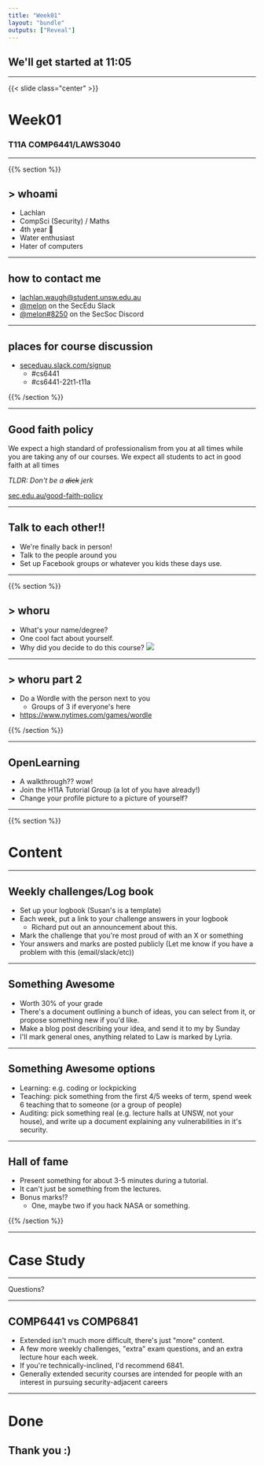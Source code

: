 ```yaml
---
title: "Week01"
layout: "bundle"
outputs: ["Reveal"]
---
```


## We'll get started at 11:05

---

{{< slide class="center" >}}
# Week01
### T11A COMP6441/LAWS3040

---

{{% section %}}

## > whoami

* Lachlan
* CompSci (Security) / Maths
* 4th year 👴
* Water enthusiast
* Hater of computers

---

## how to contact me

* lachlan.waugh@student.unsw.edu.au
* [@melon]() on the SecEdu Slack
* [@melon#8250]() on the SecSoc Discord

---

## places for course discussion

* [seceduau.slack.com/signup](https://seceduau.slack.com/signup)
    * #cs6441
    * #cs6441-22t1-t11a

{{% /section %}}

---

## Good faith policy

We expect a high standard of professionalism from you at all times while you are taking any of our courses. We expect all students to act in good faith at all times

*TLDR: Don't be a ~~dick~~ jerk*

[sec.edu.au/good-faith-policy](https://sec.edu.au/good-faith-policy)

---

## Talk to each other!!
* We're finally back in person!
* Talk to the people around you
* Set up Facebook groups or whatever you kids these days use.

---

{{% section %}}

## > whoru
* What's your name/degree?
* One cool fact about yourself.
* Why did you decide to do this course?
![](week01/earthquake.jpg)

---

## > whoru part 2
* Do a Wordle with the person next to you
    * Groups of 3 if everyone's here
* https://www.nytimes.com/games/wordle

{{% /section %}}

---

## OpenLearning
* A walkthrough?? wow!
* Join the H11A Tutorial Group (a lot of you have already!)
* Change your profile picture to a picture of yourself?

---

{{% section %}}

# Content

---

## Weekly challenges/Log book
* Set up your logbook (Susan's is a template)
* Each week, put a link to your challenge answers in your logbook
    * Richard put out an announcement about this.
* Mark the challenge that you're most proud of with an X or something
* Your answers and marks are posted publicly (Let me know if you have a problem with this (email/slack/etc))

---

## Something Awesome
* Worth 30% of your grade
* There's a document outlining a bunch of ideas, you can select from it, or propose something new if you'd like.
* Make a blog post describing your idea, and send it to my by Sunday
* I'll mark general ones, anything related to Law is marked by Lyria.

---

## Something Awesome options
* Learning: e.g. coding or lockpicking
* Teaching: pick something from the first 4/5 weeks of term, spend week 6 teaching that to someone (or a group of people)
* Auditing: pick something real (e.g. lecture halls at UNSW, not your house), and write up a document explaining any vulnerabilities in it's security.

---

## Hall of fame
* Present something for about 3-5 minutes during a tutorial.
* It can't just be something from the lectures.
* Bonus marks!?
    * One, maybe two if you hack NASA or something.

{{% /section %}}

---

# Case Study

---

Questions?

---

## COMP6441 vs COMP6841
* Extended isn't much more difficult, there's just "more" content.
* A few more weekly challenges, "extra" exam questions, and an extra lecture hour each week.
* If you're technically-inclined, I'd recommend 6841.
* Generally extended security courses are intended for people with an interest in pursuing security-adjacent careers

---

# Done
## Thank you :)